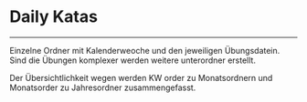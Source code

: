 # Daily Katas 

---

Einzelne Ordner mit Kalenderweoche und den jeweiligen Übungsdatein.
Sind die Übungen komplexer werden weitere unterordner erstellt. 

Der Übersichtlichkeit wegen werden KW order zu Monatsordnern und Monatsorder zu 
Jahresordner zusammengefasst.
